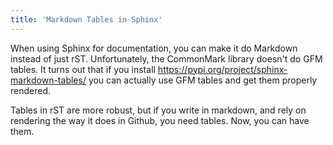 ```yaml
---
title: 'Markdown Tables in Sphinx'
---
```


When using Sphinx for documentation, you can make it do Markdown instead of just rST. Unfortunately, the CommonMark library doesn't do GFM tables. It turns out that if you install https://pypi.org/project/sphinx-markdown-tables/ you can actually use GFM tables and get them properly rendered.

Tables in rST are more robust, but if you write in markdown, and rely on rendering the way it does in Github, you need tables. Now, you can have them.